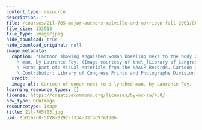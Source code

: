 ```yaml
---
content_type: resource
description: ''
file: /courses/21l-705-major-authors-melville-and-morrison-fall-2003/8b016ac05f780297f33433f3d97ef38b_21l-705f03.jpg
file_size: 133913
file_type: image/jpeg
hide_download: true
hide_download_original: null
image_metadata:
  caption: "Cartoon showing anguished woman kneeling next to the body of a lynched\
    \ man, by Laurence Foy. (Image courtesy of the\_[Library of Congress](http://www.loc.gov).\
    \ Forms part of: Visual Materials from the NAACP Records. Cartoon Drawings, 1920-1930.\
    \ Contributor: Library of Congress Prints and Photographs Division.)"
  credit: ''
  image-alt: Cartoon of woman next to a lynched man, by Laurence Foy.
learning_resource_types: []
license: https://creativecommons.org/licenses/by-nc-sa/4.0/
ocw_type: OCWImage
resourcetype: Image
title: 21l-705f03.jpg
uid: 8b016ac0-5f78-0297-f334-33f3d97ef38b
---
```

